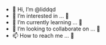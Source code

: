 - 👋 Hi, I’m @liddqd
- 👀 I’m interested in ... 🚀
- 🌱 I’m currently learning ... 🚀 
- 💞️ I’m looking to collaborate on ... 🚀
- 📫 How to reach me ... 🐢

<!---
liddqd/liddqd is a ✨ special ✨ repository because its `README.md` (this file) appears on your GitHub profile.
You can click the Preview link to take a look at your changes.
--->

